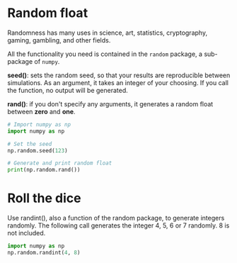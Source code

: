# Random float
Randomness has many uses in science, art, statistics, cryptography, gaming, gambling, and other fields. 

All the functionality you need is contained in the `random` package, a sub-package of `numpy`. 

**seed()**: sets the random seed, so that your results are reproducible between simulations. As an argument, it takes an integer of your choosing. If you call the function, no output will be generated.

**rand()**: if you don't specify any arguments, it generates a random float between **zero** and **one**.

```python
# Import numpy as np
import numpy as np

# Set the seed
np.random.seed(123)

# Generate and print random float
print(np.random.rand())
```
# Roll the dice
Use randint(), also a function of the random package, to generate integers randomly. The following call generates the integer 4, 5, 6 or 7 randomly. 8 is not included.

```python
import numpy as np
np.random.randint(4, 8)
```
